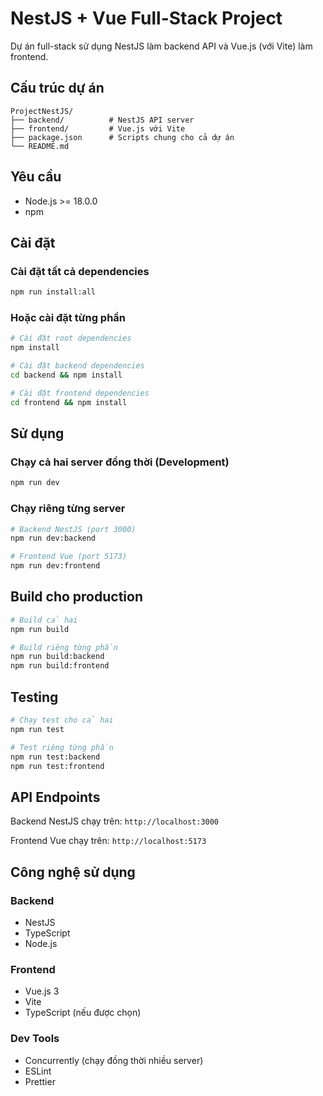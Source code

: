 # NestJS + Vue Full-Stack Project

Dự án full-stack sử dụng NestJS làm backend API và Vue.js (với Vite) làm frontend.

## Cấu trúc dự án

```
ProjectNestJS/
├── backend/          # NestJS API server
├── frontend/         # Vue.js với Vite
├── package.json      # Scripts chung cho cả dự án
└── README.md
```

## Yêu cầu

- Node.js >= 18.0.0
- npm

## Cài đặt

### Cài đặt tất cả dependencies

```bash
npm run install:all
```

### Hoặc cài đặt từng phần

```bash
# Cài đặt root dependencies
npm install

# Cài đặt backend dependencies
cd backend && npm install

# Cài đặt frontend dependencies
cd frontend && npm install
```

## Sử dụng

### Chạy cả hai server đồng thời (Development)

```bash
npm run dev
```

### Chạy riêng từng server

```bash
# Backend NestJS (port 3000)
npm run dev:backend

# Frontend Vue (port 5173)
npm run dev:frontend
```

## Build cho production

```bash
# Build cả hai
npm run build

# Build riêng từng phần
npm run build:backend
npm run build:frontend
```

## Testing

```bash
# Chạy test cho cả hai
npm run test

# Test riêng từng phần
npm run test:backend
npm run test:frontend
```

## API Endpoints

Backend NestJS chạy trên: `http://localhost:3000`

Frontend Vue chạy trên: `http://localhost:5173`

## Công nghệ sử dụng

### Backend
- NestJS
- TypeScript
- Node.js

### Frontend
- Vue.js 3
- Vite
- TypeScript (nếu được chọn)

### Dev Tools
- Concurrently (chạy đồng thời nhiều server)
- ESLint
- Prettier 